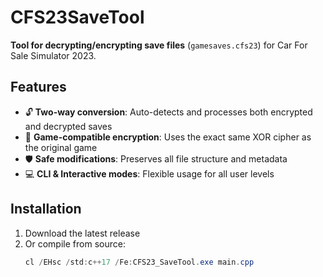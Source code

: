 # CFS23SaveTool
**Tool for decrypting/encrypting save files** (`gamesaves.cfs23`) for Car For Sale Simulator 2023.

## Features
- 🔓 **Two-way conversion**: Auto-detects and processes both encrypted and decrypted saves
- 🔑 **Game-compatible encryption**: Uses the exact same XOR cipher as the original game
- 🛡️ **Safe modifications**: Preserves all file structure and metadata
- 💻 **CLI & Interactive modes**: Flexible usage for all user levels

## Installation
1. Download the latest release
2. Or compile from source:
   ```powershell
   cl /EHsc /std:c++17 /Fe:CFS23_SaveTool.exe main.cpp
